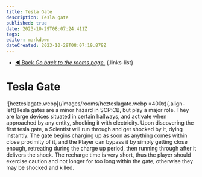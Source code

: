 ```yaml
---
title: Tesla Gate
description: Tesla gate
published: true
date: 2023-10-29T08:07:24.411Z
tags: 
editor: markdown
dateCreated: 2023-10-29T08:07:19.878Z
---
```


- [:arrow_backward: Back *Go back to the rooms page.*](/en/game/rooms#zones)
{.links-list}
# Tesla Gate
![hczteslagate.webp](/images/rooms/hczteslagate.webp =400x){.align-left}Tesla gates are a minor hazard in SCP:CB, but play a major role. They are large devices situated in certain hallways, and activate when approached by any entity, shocking it with electricity. Upon discovering the first tesla gate, a Scientist will run through and get shocked by it, dying instantly. The gate begins charging up as soon as anything comes within close proximity of it, and the Player can bypass it by simply getting close enough, retreating during the charge up period, then running through after it delivers the shock. The recharge time is very short, thus the player should exercise caution and not longer for too long within the gate, otherwise they may be shocked and killed.

